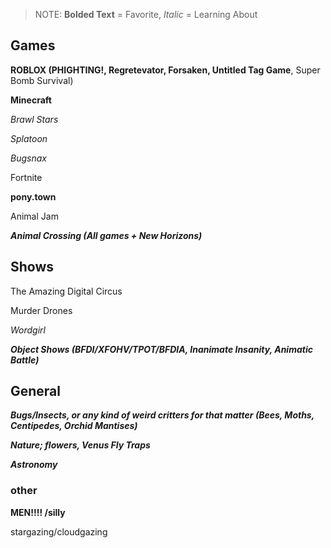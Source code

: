 > NOTE: **Bolded Text** = Favorite, *Italic* = Learning About

## Games

**ROBLOX (PHIGHTING!, Regretevator, Forsaken, Untitled Tag Game**, Super Bomb Survival)

**Minecraft** 

*Brawl Stars*

*Splatoon*

*Bugsnax*

Fortnite

**pony.town**

Animal Jam 

***Animal Crossing (All games + New Horizons)***

## Shows

The Amazing Digital Circus

Murder Drones

*Wordgirl*

***Object Shows (BFDI/XFOHV/TPOT/BFDIA, Inanimate Insanity, Animatic Battle)***

## General

***Bugs/Insects, or any kind of weird critters for that matter (Bees, Moths, Centipedes, Orchid Mantises)***

***Nature; flowers, Venus Fly Traps***

***Astronomy***

### other

**MEN!!!! /silly**

stargazing/cloudgazing
